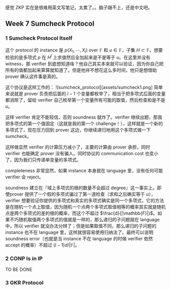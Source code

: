 感觉 ZKP 实在是很难用英文写笔记，太累了。。脑子跟不上，还是中文吧。
## Week 7 Sumcheck Protocol
### 1 Sumcheck Protocol Itself
这个 protocol 的 instance 是 $p(X_1, \cdots, X_l)$ over $\mathbb{F}$ 和 $u \in \mathbb{F}$，子集 $H \subset \mathbb{F}$。想要检验的是多项式 $p$ 在 $H^l$ 上求值然后全加起来是不是等于 $u$。在这里并没有 witness，那 verifier 到底想知道啥？他自己其实本来就可以验证，因为你自己把所有的值都加起来算算就知道了。但是他并不想花这么多时间，他只是想借助 prover 确认这件事是真的。

这个协议是这样工作的：
![sumcheck_protocol][assets/sumcheck1.png]
简单来说就是 prover 负责把后面的 $l-1$ 个变量都枚举了，相当于把多项式后面的变量都消除了，留给 verifier 自己枚举第一个变量所有可能的取值，然后检查和是不是 $u$。

这样 verifier 肯定不能轻信，否则 soundness 就炸了。verifier 继续出题，那我把多项式的第一个值固定（这就是我的第一个 challenge！），这样就是一个新的多项式了，现在压力回到 prover 这边，你继续递归地用这个多项式做一下 sumcheck。

这样做显然 verifier 的计算压力减小了，主要的计算由 prover 承担，同时 verifier 也能确定 prover 没有骗人。同时协议的 communication cost 也变小了，因为我们只传递单变量的多项式。

completeness 非常显然，如果 instance 本身就在 language 里，没有任何可能 verifier 会 reject。

soundness 建立在『域上多项式的根的数量不会超过 degree』这一事实上。即使prover 提供了一个假的多项式骗过了第一道检查（求和之后确实等于 $u$），verifier 想要验证你提供的多项式和真实的多项式确实是同一个多项式，它的方法是在随机一个点上取值，因为随机一个点两个多项式取值相等的概率其实就是随机点是两个多项式的差的根的概率，而这个不超过 $\frac{d}{|\mathbb{F}|}$。如果不巧随机取值两个多项式的值就是一样的，那么递归的子问题就在 language 中，所以 verifier 就没办法分辨了；但是如果取值不同，那么递归的子问题的 instance 也不在 language 里，这样就很容易使用归纳法了。最终可以说明 soundness error（也就是当 instance 不在 language 的时候 verifier 依然 accept 的概率）不超过 $(l-1)d/|\mathbb{F}|$。
### 2 CONP Is in IP
TO BE DONE
### 3 GKR Protocol


